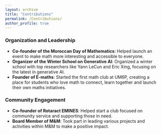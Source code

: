 ```yaml
---
layout: archive
title: "Contributions"
permalink: /Contributions/
author_profile: true
---
```


### Organization and Leadership
- **Co-founder of the Moroccan Day of Mathematics**: Helped launch an event to make math more interesting and accessible to everyone.
- **Organizer of the Winter School on Generative AI**: Organized a winter school with top researchers like Yann LeCun and Eric Xing, focusing on the latest in generative AI.
- **Founder of E-maths**: Started the first math club at UM6P, creating a place for students who love math to connect, learn together and launch their own maths initiatives.

### Community Engagement
- **Co-founder of Rotaract EMINES**: Helped start a club focused on community service and supporting those in need.
- **Board Member of M&M**: Took part in leading various projects and activities within M&M to make a positive impact.
</div>


